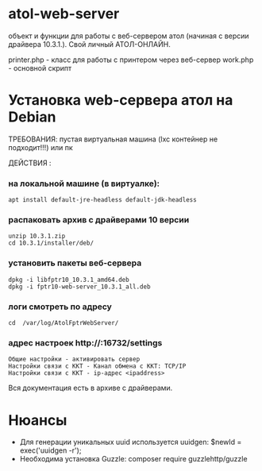 # atol-web-server

объект и функции для работы с веб-сервером атол (начиная с версии драйвера 10.3.1.).
Свой личный АТОЛ-ОНЛАЙН.

printer.php - класс для работы с принтером через веб-сервер
work.php - основной скрипт

# Установка web-сервера атол на Debian

ТРЕБОВАНИЯ:
пустая виртуальная машина (lxc контейнер не подходит!!!) или пк

ДЕЙСТВИЯ :
### на локальной машине (в виртуалке):
	apt install default-jre-headless default-jdk-headless
    
### распаковать архив с драйверами 10 версии
    unzip 10.3.1.zip
    cd 10.3.1/installer/deb/
    
### установить пакеты веб-сервера
    dpkg -i libfptr10_10.3.1_amd64.deb
    dpkg -i fptr10-web-server_10.3.1_all.deb

### логи смотреть по адресу
    cd  /var/log/AtolFptrWebServer/
    
### адрес настроек http://<host>:16732/settings
    Общие настройки - активировать сервер
    Настройки связи с ККТ - Канал обмена с ККТ: TCP/IP
    Настройки связи с ККТ - ip-адрес <ipaddress>
  
  Вся документация есть в архиве с драйверами.

# Нюансы
- Для генерации уникальных uuid используется uuidgen:
	$newId = exec('uuidgen -r');
- Необходима установка Guzzle:
	composer require guzzlehttp/guzzle
